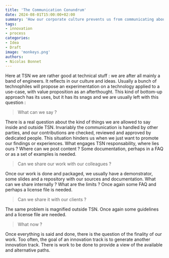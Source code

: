 ```yaml
---
title: 'The Communication Conundrum'
date: 2024-08-01T15:00:00+02:00
summary: 'How our corporate culture prevents us from communicating about our innovation and competences'
tags:
- innovation
- process
categories: 
- Idea
- Draft
image: 'monkeys.png'
authors: 
- Nicolas Bonnet
---
```


Here at TSN we are rather good at technical stuff : we are after all mainly a band of engineers. It reflects in our culture and ideas. Usually a bunch of technophiles will propose an experimentation on a technology applied to a use-case, with value proposition as an afterthought. This kind of bottom-up approach has its uses, but it has its snags and we are usually left with this question :

> What can we say ?

There is a real question about the kind of things we are allowed to say inside and outside TSN. Invariably the communication is handled by other parties, and our contributions are checked, reviewed and approved by dedicated people. This situation hinders us when we just want to promote our findings or experiences. What engages TSN responsability, where lies ours ? Where can we post content ? Some documentation, perhaps in a FAQ or as a set of examples is needed.

> Can we share our work with our colleagues ?

Once our work is done and packaged, we usually have a demonstrator, some slides and a repository with our sources and documentation. What can we share internally ? What are the limits ? Once again some FAQ and perhaps a license file is needed.

> Can we share it with our clients ?

The same problem is magnified outside TSN. Once again some guidelines and a license file are needed.

> What now ?

Once everything is said and done, there is the question of the finality of our work. 
Too often, the goal of an innovation track is to generate another innovation track. 
There is work to be done to provide a view of the available and alternative paths.